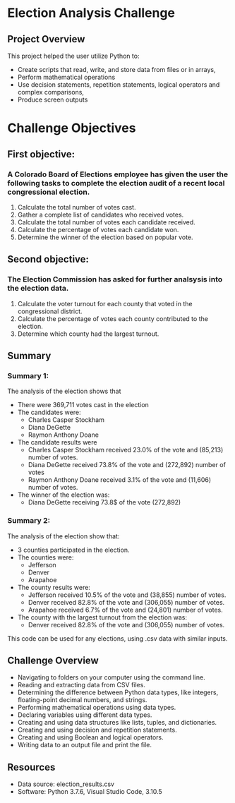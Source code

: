 # Election Analysis Challenge

 ## Project Overview
 This project helped the user utilize Python to: 
 - Create scripts that read, write, and store data from files or in arrays,
 - Perform mathematical operations
 - Use decision statements, repetition statements, logical operators and complex comparisons,
 -  Produce screen outputs
 
 # Challenge Objectives
 ## First objective: 

 ### A Colorado Board of Elections employee has given the user the following tasks to complete the election audit of a recent local congressional election.
 
 1. Calculate the total number of votes cast.
 2. Gather a complete list of candidates who received votes.
 3. Calculate the total number of votes each candidate received.
 4. Calculate the percentage of votes each candidate won.
 5. Determine the winner of the election based on popular vote.
 
 ## Second objective: 
 ### The Election Commission has asked for further analsysis into the election data.

 1. Calculate the voter turnout for each county that voted in the congressional district.
 2. Calculate the percentage of votes each county contributed to the election.
 2. Determine which county had the largest turnout.
 
 ## Summary
 ### Summary 1:
 The analysis of the election shows that 
 - There were 369,711 votes cast in the election
 - The candidates were:
     - Charles Casper Stockham
     - Diana DeGette
     - Raymon Anthony Doane
 - The candidate results were
    - Charles Casper Stockham received 23.0% of the vote and (85,213) number of votes.
    - Diana DeGette received 73.8% of the vote and (272,892) number of votes
    - Raymon Anthony Doane received 3.1% of the vote and (11,606) number of votes.
 - The winner of the election was:
    - Diana DeGette receiving 73.8$ of the vote (272,892)
    
 ### Summary 2:
 The analysis of the election show that:
-  3 counties participated in the election.
-  The counties were:
     - Jefferson
     - Denver
     - Arapahoe
- The county results were:
     - Jefferson received 10.5% of the vote and (38,855) number of votes.
     - Denver received 82.8% of the vote and (306,055) number of votes.
     - Arapahoe received 6.7% of the vote and (24,801) number of votes.
- The county with the largest turnout from the election was:
     - Denver received 82.8% of the vote and (306,055) number of votes.

This code can be used for any elections, using .csv data with similar inputs.
    
## Challenge Overview
* Navigating to folders on your computer using the command line.
* Reading and extracting data from CSV files.
* Determining the difference between Python data types, like integers, floating-point decimal numbers, and strings.
* Performing mathematical operations using data types.
* Declaring variables using different data types.
* Creating and using data structures like lists, tuples, and dictionaries.
* Creating and using decision and repetition statements.
* Creating and using Boolean and logical operators.
* Writing data to an output file and print the file.

## Resources 
 - Data source: election_results.csv
 - Software: Python 3.7.6, Visual Studio Code, 3.10.5
